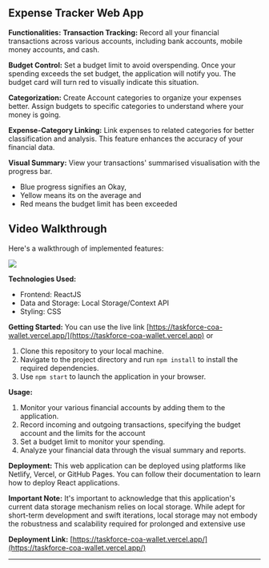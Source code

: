 ## Expense Tracker Web App


**Functionalities:**
 **Transaction Tracking:** Record all your financial transactions across various accounts, including bank accounts, mobile money accounts, and cash. 

 **Budget Control:** Set a budget limit to avoid overspending. Once your spending exceeds the set budget, the application will notify you. The budget card will turn red to visually indicate this situation.

 **Categorization:** Create Account categories to organize your expenses better. Assign budgets to specific categories to understand where your money is going.

 **Expense-Category Linking:** Link expenses to related categories for better classification and analysis. This feature enhances the accuracy of your financial data.

 **Visual Summary:** View your transactions' summarised visualisation with the progress bar. 
- Blue progress signifies an Okay, 
- Yellow means its on the average and 
- Red means the budget limit has been exceeded

## Video Walkthrough

Here's a walkthrough of implemented features:

<img src='https://github.com/jefftrojan/Taskforce-COA-wallet/blob/8703a77ee0ab55e3a4be5532a67d618706e13015/demo.gif' />


**Technologies Used:**
- Frontend: ReactJS
- Data and Storage: Local Storage/Context API
- Styling: CSS


**Getting Started:** 
 You can use the live link [https://taskforce-coa-wallet.vercel.app/](https://taskforce-coa-wallet.vercel.app) or

1. Clone this repository to your local machine.
2. Navigate to the project directory and run `npm install` to install the required dependencies. 
3. Use `npm start` to launch the application in your browser.

**Usage:**
1. Monitor your various financial accounts by adding them to the application.
2. Record incoming and outgoing transactions, specifying the budget account and the limits for the account
3. Set a budget limit to monitor your spending.
4. Analyze your financial data through the visual summary and reports.

**Deployment:**
This web application can be deployed using platforms like Netlify, Vercel, or GitHub Pages. You can follow their documentation to learn how to deploy React applications.

**Important Note:**
It's important to acknowledge that this application's current data storage mechanism relies on local storage. While adept for short-term development and swift iterations, local storage may not embody the robustness and scalability required for prolonged and extensive use


**Deployment Link:**
[https://taskforce-coa-wallet.vercel.app/](https://taskforce-coa-wallet.vercel.app/)


---

